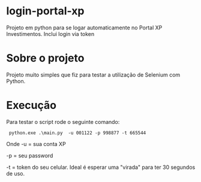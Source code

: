 # login-portal-xp
Projeto em python para se logar automaticamente no Portal XP Investimentos. Inclui login via token

# Sobre o projeto
Projeto muito simples que fiz para testar a utilização de Selenium com Python.


# Execução
Para testar o script rode o seguinte comando:

```
 python.exe .\main.py  -u 001122 -p 998877 -t 665544
```

Onde
-u = sua conta XP

-p = seu password

-t = token do seu celular. Ideal é esperar uma "virada" para ter 30 segundos de uso.

